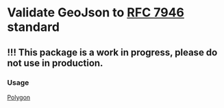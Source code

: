 # Validate GeoJson to [RFC 7946](https://datatracker.ietf.org/doc/html/rfc7946) standard

## !!! This package is a work in progress, please do not use in production.

### Usage

[Polygon](examples/polygon.php) 